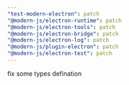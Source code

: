 ```yaml
---
"test-modern-electron": patch
"@modern-js/electron-runtime": patch
"@modern-js/electron-tools": patch
"@modern-js/electron-bridge": patch
"@modern-js/electron-log": patch
"@modern-js/plugin-electron": patch
"@modern-js/electron-test": patch
---
```


fix some types defination
